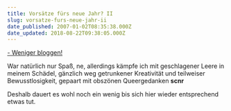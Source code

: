 ```yaml
---
title: Vorsätze fürs neue Jahr? II
slug: vorsatze-furs-neue-jahr-ii
date_published: 2007-01-02T08:35:38.000Z
date_updated: 2018-08-22T09:38:05.000Z
---
```


[- Weniger bloggen!](__GHOST_URL__/02/vorsatze-furs-neue-jahr/)

War natürlich nur Spaß, ne, allerdings kämpfe ich mit geschlagener Leere in meinem Schädel, gänzlich weg getrunkener Kreativität und teilweiser Bewusstlosigkeit, gepaart mit obszönen Queergedanken **scnr**

Deshalb dauert es wohl noch ein wenig bis sich hier wieder entsprechend etwas tut.
